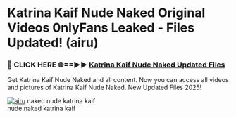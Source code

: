 # Katrina Kaif Nude Naked Original Videos 0nlyFans Leaked - Files Updated! (airu)

<h3>🔴 CLICK HERE 🌐==►► <a href="https://tinyurl.com/up5wt9bj" rel="nofollow">Katrina Kaif Nude Naked Updated Files</a></h3>

Get Katrina Kaif Nude Naked and all content. Now you can access all videos and pictures of Katrina Kaif Nude Naked. New Updated Files 2025!

[![airu](https://i.imgur.com/ABiUzMV.gif)](https://tinyurl.com/up5wt9bj)
naked nude katrina kaif<br>
nude naked katrina kaif